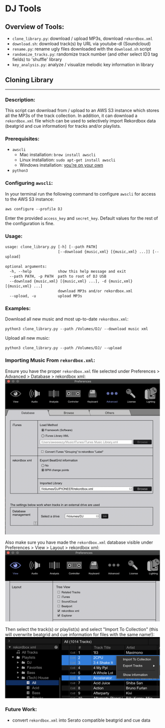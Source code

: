 # DJ Tools

## Overview of Tools:
* `clone_library.py`: download / upload MP3s, download `rekordbox.xml`
* `download.sh`: download track(s) by URL via youtube-dl (Soundcloud)
* `rename.py`: rename ugly files downloaded with the `download.sh` script
* `randomize_tracks.py`: randomize track number (and other select ID3 tag fields) to 'shuffle' library
* `key_analysis.py`: analyze / visualize melodic key information in library

## Cloning Library
----------

### Description:
This script can download from / upload to an AWS S3 instance which stores all the MP3s of the track collection. In addition, it can download a `rekordbox.xml` file which can be used to selectively import Rekordbox data (beatgrid and cue information) for tracks and/or playlists.
### Prerequisites:
* `awscli`
    - Mac installation: `brew install awscli`
    - Linux installation: `sudo apt-get install awscli`
    - Windows installation: [you're on your own](https://docs.aws.amazon.com/cli/latest/userguide/install-cliv2-windows.html#cliv2-windows-install)
* `python3`

### Configuring `awscli`:
In your terminal run the following command to configure `awscli` for access to the AWS S3 instance:

`aws configure --profile DJ`

Enter the provided `access_key` and `secret_key`. Default values for the rest of the configuration is fine.

### Usage:
```
usage: clone_library.py [-h] [--path PATH]
                        [--download {music,xml} [{music,xml} ...]] [--upload]

optional arguments:
  -h, --help            show this help message and exit
  --path PATH, -p PATH  path to root of DJ USB
  --download {music,xml} [{music,xml} ...], -d {music,xml} [{music,xml} ...]
                        download MP3s and/or rekordbox.xml
  --upload, -u          upload MP3s
```

### Examples:
Download all new music and most up-to-date `rekordbox.xml`:

`python3 clone_library.py --path /Volumes/DJ/ --download music xml`

Upload all new music:

`python3 clone_library.py --path /Volumes/DJ/ --upload`

### Importing Music From `rekordbox.xml`:
Ensure you have the proper `rekordbox.xml` file selected under Preferences > Advanced > Database > rekordbox xml:
![alt text](images/Pioneer_Preferences_Database.png "Select XML database")


Also make sure you have made the `rekordbox.xml` database visible under Preferences > View > Layout > rekordbox xml:
![alt text](images/Pioneer_Preferences_View.png "Show XML database in side panel")

Then select the track(s) or playlist(s) and select "Import To Collection" (this will overwrite beatgrid and cue information for files with the same name!):
![alt text](images/Pioneer_Importing.png "Import XML data into collection")

### Future Work:
* convert `rekordbox.xml` into Serato compatible beatgrid and cue data